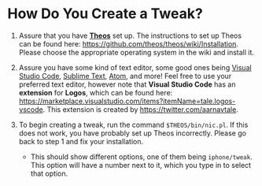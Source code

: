# How Do You Create a Tweak?

1. Assure that you have <a href="https://github.com/theos/theos">**Theos**</a> set up. The instructions to set up Theos can be found here: https://github.com/theos/theos/wiki/Installation. Please choose the appropriate operating system in the wiki and install it.

2. Assure you have some kind of text editor, some good ones being <a href="https://code.visualstudio.com">Visual Studio Code</a>, <a href="https://www.sublimetext.com">Sublime Text</a>, <a href="https://atom.io">Atom</a>, and more! Feel free to use your preferred text editor, however note that **Visual Studio Code** has an **extension** for **Logos**, which can be found here: https://marketplace.visualstudio.com/items?itemName=tale.logos-vscode. This extension is created by https://twitter.com/aarnavtale.

3. To begin creating a tweak, run the command `$THEOS/bin/nic.pl`. If this does not work, you have probably set up Theos incorrectly. Please go back to step 1 and fix your installation.
      - This should show different options, one of them being `iphone/tweak`. This option will have a number next to it, which you type in to select that option.

